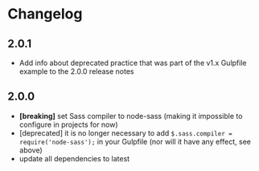 # Changelog

## 2.0.1

- Add info about deprecated practice that was part of the v1.x Gulpfile example to the 2.0.0 release notes

## 2.0.0

- **[breaking]** set Sass compiler to node-sass (making it impossible to configure in projects for now)
- [deprecated] it is no longer necessary to add `$.sass.compiler = require('node-sass');` in your Gulpfile (nor will it have any effect, see above) 
- update all dependencies to latest
